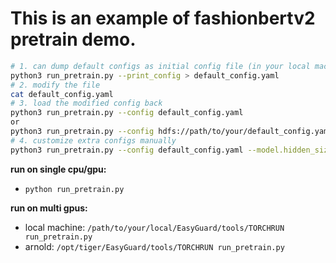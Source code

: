 # This is an example of fashionbertv2 pretrain demo.

```bash
# 1. can dump default configs as initial config file (in your local machine)
python3 run_pretrain.py --print_config > default_config.yaml
# 2. modify the file
cat default_config.yaml
# 3. load the modified config back
python3 run_pretrain.py --config default_config.yaml
or
python3 run_pretrain.py --config hdfs://path/to/your/default_config.yaml 
# 4. customize extra configs manually
python3 run_pretrain.py --config default_config.yaml --model.hidden_size=1024
```

**run on single cpu/gpu:**
- `python run_pretrain.py`

**run on multi gpus:**
- local machine: `/path/to/your/local/EasyGuard/tools/TORCHRUN run_pretrain.py`
- arnold: `/opt/tiger/EasyGuard/tools/TORCHRUN run_pretrain.py`